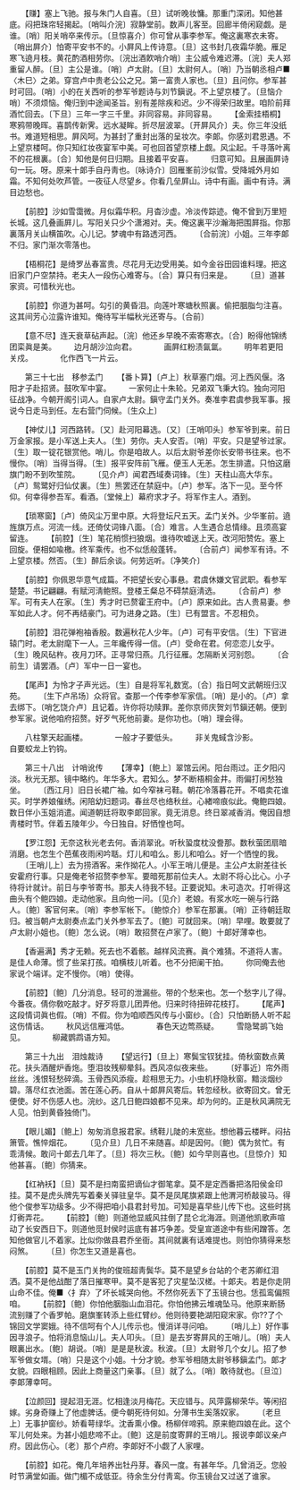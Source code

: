 <!-- { "loadSidebar": true } -->
　　【赚】塞上飞驰。报与朱门人自喜。〔旦〕试听晚妆慵。那重门深闭。知他甚底。闷把珠帘轻揭起。〔哨叫介浣〕寂静堂前。数声儿客至。回廊半倚闲窥觑。是谁。〔哨〕阳关哨卒来传示。〔旦惊喜介〕你可曾从事李参军。俺这裏寒衣未寄。〔哨出屛介〕怕寄平安书不的。小屛风上传诗意。〔旦〕这书封几夜霜华脆。雁足寒飞遶月枝。黄花酌酒相劳你。〔浣出酒飮哨介哨〕主公威令难迟滞。〔浣〕夫人郑重留人醉。〔旦〕主公是谁。〔哨〕卢太尉。〔旦〕太尉何人。〔哨〕乃当朝丞相卢■〈木巳〉之弟。穿宫卢中贵老公公之兄。第一富贵人家也。〔旦〕且问你。参军甚时可回。〔哨〕小的在关西听的参军爷题诗与刘节鎭说。不上望京楼了。〔旦恼介哨〕不须烦恼。俺归到中途闻圣旨。别有差除疾和迟。少不得荣归故里。咱阶前拜酒忙回去。〔下旦〕三年一字三千里。非同容易。非同容易。 
　　【金索挂梧桐】寒鸦带晚晖。喜鹊传新霁。远水凝眸。折尽层波翠。〔开屛风介〕夫。你三年没纸书。难道短相思。屛风呵。为甚封了重封出落的呈妆次。李郞。你感刘君恩遇。不上望京楼呵。你只知红妆夜宴军中美。可也回首望京楼上觑。风尘起。千寻落叶离不的花根裏。〔合〕知他是何日归期。且接着平安喜。 
　　归意可知。且展画屛诗句一玩。呀。原来十郞手自丹靑也。〔咏诗介〕回雁峯前沙似雪。受降城外月如霜。不知何处吹芦管。一夜征人尽望乡。你看几垒屛山。诗中有画。画中有诗。满目边愁也。 

　　【前腔】沙如雪霭微。月似霜华积。月杳沙虚。冷淡传踪迹。俺不曾到万里短长城。这几叠画屛儿。写阳关只少个潇湘对。夫。俺这裏平沙瀚海把围屛指。你那裏落月关山横笛吹。心儿记。梦魂中有路透河西。 
　　〔合前浣〕小姐。三年李郞不归。家门渐次零落也。 

　　【梧桐花】是绮罗丛春富贵。尽花月无边受用美。如今金谷田园谁料理。把这旧家门户空禁持。老夫人一段伤心难寄与。〔合〕算只有归来是。 
　　〔旦〕道甚家资。可惜秋光也。 

　　【前腔】你道为甚呵。勾引的黄昏泪。向莲叶寒塘秋照裏。偷把胭脂匀注喜。这其间芳心泣露许谁知。俺待写半幅秋光还寄与。〔合前〕 

　　【意不尽】连天衰草砧声起。〔浣〕他还乡早晚不索寄寒衣。〔合〕盼得他锦绣团栾眞是美。 
　　边月胡沙泣向君。　　　　画屛红粉渍氤氲。 
　　明年若更阳关戍。　　　　化作西飞一片云。 

　　第三十七出　移参孟门 
　　【番卜算】〔卢上〕秋草塞门烟。河上西风偃。洛阳才子赴招贤。鼓吹军中宴。 
　　一家何止十朱轮。兄弟双飞秉大钧。独向河阳征战净。今朝开阁引词人。自家卢太尉。鎭守孟门关外。奏准李君虞参我军事。报说今日走马到任。左右营门伺候。〔生众上〕 

　　【神仗儿】河西路转。〔又〕赴河阳幕选。〔又〕〔王哨叩头〕参军爷到来。前日万金家报。是小军送上夫人。〔生〕劳你。夫人安否。〔哨〕平安。只是望爷过家。〔生〕取一锭花银赏他。哨儿。你是咱故人。以后太尉爷差你长安带书往来。也不慢你。〔哨〕当得当得。〔生〕报平安阵前飞雁。便玉人无恙。怎生排遣。只怕这磨旗门盼不到吹笙院。 
　　〔见介卢〕闻君西域奏词锋。〔生〕天柱山高大华东。〔卢〕鸳鹭好归仙仗裏。〔生〕熊罢还在禁庭中。〔卢〕参军。洛下一见。至今怀仰。何幸得参吾军。看酒。〔堂候上〕幕府求才子。将军作主人。酒到。 

　　【琐寒窗】〔卢〕倚风尘万里中原。大将登坛尺五天。孟门关外。少华峯前。遶旌旗万点。河流一线。还倚仗词锋八面。〔合〕难言。人生遇合总情缘。且须高宴留连。 
　　【前腔】〔生〕笔花梢惯扫狼烟。谁待吹嘘送上天。改河阳赞佐。塞上回旋。便相如喩檄。终军乘传。也不似恁般蓬转。 
　　〔合前卢〕闻参军有诗。不上望京楼。然否。〔生〕醉后余谈。何劳远听。〔净笑介〕 

　　【前腔】你佩恩华意气成篇。不把望长安心事悬。君虞休嫌文官武职。看参军楚楚。书记翩翩。有赋河淸鲍照。登楼王粲总不碍禁庭淸选。 
　　〔合前卢〕参军。可有夫人在家。〔生〕秀才时已赘霍王府中。〔卢〕原来如此。古人贵易妻。参军如此人才。何不再结豪门。可为进身之路。〔生〕已有盟言。不忍相负。 

　　【前腔】泪花弹袍袖香殷。数遍秋花人少年。〔卢〕可有平安信。〔生〕下官进辕门时。老太尉麾下一人。三年纔传得一信。〔卢〕受命在君。何恋恋儿女乎。〔生〕晚风砧杵。夜月刀环。正寻常归燕。几行征雁。怎隔断关河别怨。 
　　〔合前生〕请罢酒。〔卢〕军中一日一宴也。 

　　【尾声】为怜才子声光远。〔生〕自是将军礼数宽。〔合〕指日呵文武朝班归汉苑。 
　　〔生下卢吊场〕众将官。查那一个传李参军家信。〔哨〕是小的。〔卢〕拿去绑下。〔哨乞饶介卢〕且记着。许你将功赎罪。差你京师庆贺刘节鎭还朝。便到参军家。说他咱府招赘。好歹气死他前妻。是你功也。〔哨〕理会得。 

　　八柱擎天起画楼。　　　　一般才子要低头。 
　　非关鬼蜮含沙影。　　　　自要蛟龙上钓钩。 

　　第三十八出　计哨讹传 
　　【薄幸】〔鲍上〕翠馆云闲。阳台雨过。正夕阳闪淡。秋光无那。镜中略约。年华多大。君知么。梦不断梧桐金井。雨偏打闲愁独坐。 
　　〔西江月〕旧日长裙广袖。如今窄袜弓鞋。朝花冷落暮花开。不唱卖花谁买。时学养娘催绣。闲陪幼妇题词。春丝尽也络秋丝。心緖啼痕似此。俺鲍四娘。数日伴小玉姐消遣。闻道朝廷将取李郞回家。竟无消息。终日翠减香消。俺因自想靑楼时节。伴着五陵年少。今日独自。好恓惶也呵。 

　　【罗江怨】无奈这秋光老去何。香消翠讹。听秋蛩度枕没誊那。数秋萤团扇暗消磨。也怎生个芭蕉夜雨闲吟聒。灯儿和咱么。影儿和咱么。好一个恓惶的我。 
　　〔王哨儿上〕去为捞酒客。来作拗花人。小军王哨儿便是。主公卢太尉差往长安霍府行事。只是俺老爷招赘李参军。要暗死那前位夫人。太尉不将心比心。小子待将计就计。前日与李爷寄书。那夫人待我不轻。正要说知。未可造次。打听得这曲头有个鲍四娘。走动他家。且向他一问。〔见介〕老娘。有浆水吃一碗与行路人。〔鲍〕客官何来。〔哨〕李参军帐下。〔鲍惊介〕参军在那裏。〔哨〕正待朝廷取归。被当朝卢太尉奏点孟门关外参军去了。〔鲍〕可就回来。〔哨〕早哩。敢要就了卢太尉小姐也。〔鲍〕怎么说。〔哨〕敢招赘在卢家了。〔鲍〕十郞好薄幸也。 

　　【香遍满】秀才无赖。死去也不着骸。越样风流赛。眞个难猜。不道将人害。是佳人命薄。惯了些呆打孩。咱横枝儿听着。也不分把阑干拍。 
　　你同俺去他家说个端详。定不慢你。〔哨〕使得。 

　　【前腔】〔鲍〕几分消息。轻可的泄漏些。带的个愁来也。怎一个愁字儿了得。今番夜。倩你敎吃敲才。好歹将意儿团弄他。归来时待扭碎花枝打。 
　　【尾声】这段情词眞也假。〔哨〕不假。你为咱顺西风传与小窗纱。〔合〕只怕断肠人听不起这伤情话。 
　　秋风远信雁鸿低。　　　　春色天边莺燕疑。 
　　雪隐鹭鹚飞始见。　　　　柳藏鹦鹉语方知。 

　　第三十九出　泪烛裁诗 
　　【望远行】〔旦上〕寒鬓宝钗犹挂。倚秋窗数点黄花。扶头酒醒炉香炧。堕泪妆残柳晕斜。西风凉似夜来些。 
　　〔好事近〕帘外雨丝丝。浅恨轻愁碎滴。玉骨西风添瘦。趁相思无力。小虫机杼隐秋窗。黯淡烟纱碧。落尽红衣池面。苦在莲心菂。自从十郞屛风寄后。转忽经秋。欲寄回文。曾无便使。好不伤感人也。浣纱。这几日鲍四娘都不见来。却为何的。正是秋风满院无人见。怕到黄昏独倚门。 

　　【眼儿媚】〔鲍上〕匆匆消息报君家。绣鞋儿陡的未宽些。想他暮云楼畔。闷拈箫管。憔悴烟花。 
　　〔见介旦〕几日不来随喜。却是因何。〔鲍〕偶为贫忙。有乖淸候。敢问十郞去几年了。〔旦〕将次三秋。〔鲍〕如今早则喜也。〔旦惊介〕知他甚喜。〔鲍〕你猜来。 

　　【红衲袄】〔旦〕莫不是扫南蛮把谪仙才御笔拿。莫不是定西番把洛阳侯金印挂。莫不是虎头牌先写着秦关驿驻皇华。莫不是凤尾旗紧跟上他渭河桥敲骏马。得他个俊参军功级多。少不得把咱小县君封号加。可知是喜早些儿传下也。这些时挑灯衠弄花。 
　　【前腔】〔鲍〕则道他显威风拄倒了昆仑北海涯。则道他凯歌声喧动了长安西日下。则道他觅封侯时运底有甚巧争差。受皇宣道途中有些闲蹭答。怎知他做官儿不着家。比似你做县君乔坐衙。其间就裏有话难提也。则怕你猜得来愁闷煞。 
　　〔旦〕你怎生又道是喜也。 

　　【前腔】莫不是玉门关拘的俊班超靑鬓华。莫不是望乡台站的个老苏卿红泪洒。莫不是他战酣了落日摧寒甲。莫不是客犯了灾星坠汉槎。十郞夫。若是你走阴山命不佳。俺■〈扌弃〉了坏长城哭向他。不然你死丢下了玉镜台也。恁孤鸾偏照咱。 
　　【前腔】〔鲍〕你怕他胭脂山血泪花。你怕他拂云堆魂坠马。他原来断肠流别赚了个香罗帕。磨旗峯转添上些红臂纱。他则待要艳湖阳窥宋家。你??了个锦回文学窦娥。待不信呵有个人儿传示也。慢消详寻问咱。 
　　〔哨儿上〕好作事因寻浪子。怕将消息恼山儿。夫人叩头。〔旦〕是去岁寄屛风的王哨儿。〔哨〕夫人眼裏出水。〔鲍〕胡说。〔哨〕是是是秋波。秋波。〔旦〕太尉爷几个女儿。招了参军爷做女壻。〔哨〕只是这个小姐。十分才貌。参军爷相随太尉爷移鎭孟门。郞才女貌。四眼相顾。因此上商量这门亲事。〔旦〕就了么。〔哨〕敢待就也。〔旦泣〕李郞薄幸呵。 

　　【泣颜回】提起泪无涯。忆相逢淡月梅花。天应错与。风萍露柳荣华。等闲招嫁。劣身奇赚上了他虚脾话。便今朝死待何如。分薄书生奚落奴家。 
　　〔老旦上〕无事护窗纱。娇看萼绿华。沈香熏小像。杨柳伴啼鸦。原来鲍四娘在此。这个军儿何处来。为甚小姐悲啼不止。〔鲍〕这是前度寄屛的王哨儿。报说李郞议亲卢府。因此伤心。〔老〕那个卢府。李郞好不小觑了人家哩。 

　　【前腔】如花。俺几年培养出牡丹芽。春风一度。有甚年华。几曾消乏。您般时节满堂如画。做门楣不成低亚。待余生分付靑鸾。你玉镜台又过送了谁家。 
